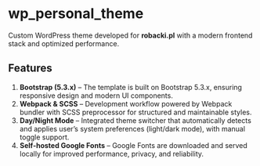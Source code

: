 # wp_personal_theme

Custom WordPress theme developed for **robacki.pl** with a modern frontend stack and optimized performance.

## Features

1. **Bootstrap (5.3.x)** – The template is built on Bootstrap 5.3.x, ensuring responsive design and modern UI components.
2. **Webpack & SCSS** – Development workflow powered by Webpack bundler with SCSS preprocessor for structured and maintainable styles.
3. **Day/Night Mode** – Integrated theme switcher that automatically detects and applies user’s system preferences (light/dark mode), with manual toggle support.
4. **Self-hosted Google Fonts** – Google Fonts are downloaded and served locally for improved performance, privacy, and reliability.
